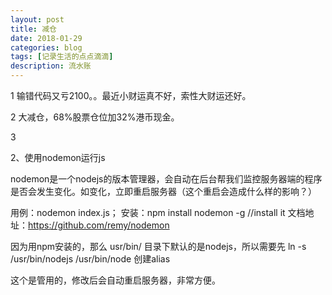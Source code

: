 ```yaml
---
layout: post
title: 减仓
date: 2018-01-29
categories: blog
tags: [记录生活的点点滴滴]
description: 流水账
---
```


1 输错代码又亏2100。。最近小财运真不好，索性大财运还好。

2 大减仓，68%股票仓位加32%港币现金。

3

2、使用nodemon运行js

nodemon是一个nodejs的版本管理器，会自动在后台帮我们监控服务器端的程序是否会发生变化。如变化，立即重启服务器（这个重启会造成什么样的影响？）

用例：nodemon index.js；  安装：npm install nodemon -g //install it 文档地址：https://github.com/remy/nodemon

因为用npm安装的，那么 usr/bin/ 目录下默认的是nodejs，所以需要先  ln -s /usr/bin/nodejs /usr/bin/node 创建alias 

这个是管用的，修改后会自动重启服务器，非常方便。




